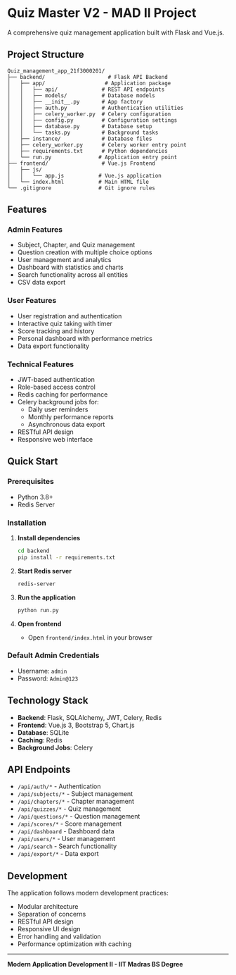 # Quiz Master V2 - MAD II Project

A comprehensive quiz management application built with Flask and Vue.js.

## Project Structure

```
Quiz_management_app_21f3000201/
├── backend/                    # Flask API Backend
│   ├── app/                   # Application package
│   │   ├── api/              # REST API endpoints
│   │   ├── models/           # Database models
│   │   ├── __init__.py       # App factory
│   │   ├── auth.py           # Authentication utilities
│   │   ├── celery_worker.py  # Celery configuration
│   │   ├── config.py         # Configuration settings
│   │   ├── database.py       # Database setup
│   │   └── tasks.py          # Background tasks
│   ├── instance/             # Database files
│   ├── celery_worker.py      # Celery worker entry point
│   ├── requirements.txt      # Python dependencies
│   └── run.py               # Application entry point
├── frontend/                 # Vue.js Frontend
│   ├── js/
│   │   └── app.js           # Vue.js application
│   └── index.html           # Main HTML file
└── .gitignore               # Git ignore rules
```

## Features

### Admin Features
- Subject, Chapter, and Quiz management
- Question creation with multiple choice options
- User management and analytics
- Dashboard with statistics and charts
- Search functionality across all entities
- CSV data export

### User Features
- User registration and authentication
- Interactive quiz taking with timer
- Score tracking and history
- Personal dashboard with performance metrics
- Data export functionality

### Technical Features
- JWT-based authentication
- Role-based access control
- Redis caching for performance
- Celery background jobs for:
  - Daily user reminders
  - Monthly performance reports
  - Asynchronous data export
- RESTful API design
- Responsive web interface

## Quick Start

### Prerequisites
- Python 3.8+
- Redis Server

### Installation

1. **Install dependencies**
   ```bash
   cd backend
   pip install -r requirements.txt
   ```

2. **Start Redis server**
   ```bash
   redis-server
   ```

3. **Run the application**
   ```bash
   python run.py
   ```

4. **Open frontend**
   - Open `frontend/index.html` in your browser

### Default Admin Credentials
- Username: `admin`
- Password: `Admin@123`

## Technology Stack

- **Backend**: Flask, SQLAlchemy, JWT, Celery, Redis
- **Frontend**: Vue.js 3, Bootstrap 5, Chart.js
- **Database**: SQLite
- **Caching**: Redis
- **Background Jobs**: Celery

## API Endpoints

- `/api/auth/*` - Authentication
- `/api/subjects/*` - Subject management
- `/api/chapters/*` - Chapter management
- `/api/quizzes/*` - Quiz management
- `/api/questions/*` - Question management
- `/api/scores/*` - Score management
- `/api/dashboard` - Dashboard data
- `/api/users/*` - User management
- `/api/search` - Search functionality
- `/api/export/*` - Data export

## Development

The application follows modern development practices:
- Modular architecture
- Separation of concerns
- RESTful API design
- Responsive UI design
- Error handling and validation
- Performance optimization with caching

---

**Modern Application Development II - IIT Madras BS Degree**
